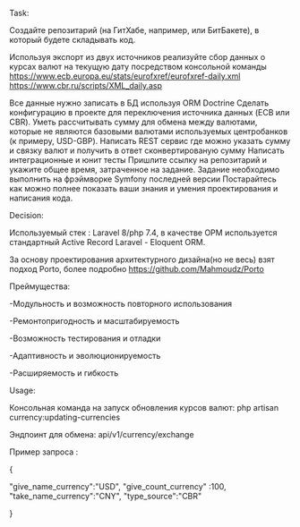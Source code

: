Task:

Создайте репозитарий (на ГитХабе, например, или БитБакете), в который будете складывать код.

Используя экспорт из двух источников реализуйте сбор данных о курсах валют на текущую дату посредством консольной команды
https://www.ecb.europa.eu/stats/eurofxref/eurofxref-daily.xml
https://www.cbr.ru/scripts/XML_daily.asp

Все данные нужно записать в БД используя ORM Doctrine
Сделать конфигурацию в проекте для переключения источника данных (ECB или CBR). Уметь рассчитывать сумму для обмена между валютами, которые не являются базовыми валютами используемых центробанков (к примеру, USD-GBP).
Написать REST сервис где можно указать сумму и связку валют и получить в ответ сконвертированую сумму
Написать интеграционные и юнит тесты
Пришлите ссылку на репозитарий и укажите общее время, затраченное на задание.
Задание необходимо выполнить на фрэймворке Symfony последней версии
Постарайтесь как можно полнее показать ваши знания и умения проектирования и написания кода.

Decision:

Используемый стек : Laravel 8/php 7.4, в качестве  ОРМ используется стандартный Active Record Laravel - Eloquent ORM.

За основу проектирования архитектурного дизайна(но не весь) взят подход Porto, более подробно  https://github.com/Mahmoudz/Porto

Преймущества:

-Модульность и возможность повторного использования

-Ремонтопригодность и масштабируемость

-Возможность тестирования и отладки

-Адаптивность и эволюционируемость

-Расширяемость и гибкость

 Usage:
 
 Консольная команда на запуск обновления курсов валют: 
 php artisan currency:updating-currencies
 
 Эндпоинт для обмена: 
 api/v1/currency/exchange
 
 Пример запроса :
 
 {
 
   "give_name_currency":"USD",
   "give_count_currency" :100,
   "take_name_currency":"CNY",
   "type_source":"CBR"
 
 }
